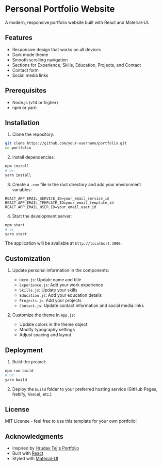 # Personal Portfolio Website

A modern, responsive portfolio website built with React and Material-UI.

## Features

- Responsive design that works on all devices
- Dark mode theme
- Smooth scrolling navigation
- Sections for Experience, Skills, Education, Projects, and Contact
- Contact form
- Social media links

## Prerequisites

- Node.js (v14 or higher)
- npm or yarn

## Installation

1. Clone the repository:
```bash
git clone https://github.com/your-username/portfolio.git
cd portfolio
```

2. Install dependencies:
```bash
npm install
# or
yarn install
```

3. Create a `.env` file in the root directory and add your environment variables:
```
REACT_APP_EMAIL_SERVICE_ID=your_email_service_id
REACT_APP_EMAIL_TEMPLATE_ID=your_email_template_id
REACT_APP_EMAIL_USER_ID=your_email_user_id
```

4. Start the development server:
```bash
npm start
# or
yarn start
```

The application will be available at `http://localhost:3000`.

## Customization

1. Update personal information in the components:
   - `Hero.js`: Update name and title
   - `Experience.js`: Add your work experience
   - `Skills.js`: Update your skills
   - `Education.js`: Add your education details
   - `Projects.js`: Add your projects
   - `Contact.js`: Update contact information and social media links

2. Customize the theme in `App.js`:
   - Update colors in the theme object
   - Modify typography settings
   - Adjust spacing and layout

## Deployment

1. Build the project:
```bash
npm run build
# or
yarn build
```

2. Deploy the `build` folder to your preferred hosting service (GitHub Pages, Netlify, Vercel, etc.)

## License

MIT License - feel free to use this template for your own portfolio!

## Acknowledgments

- Inspired by [Hruday Tej's Portfolio](https://hruday-tej.github.io/)
- Built with [React](https://reactjs.org/)
- Styled with [Material-UI](https://mui.com/) 